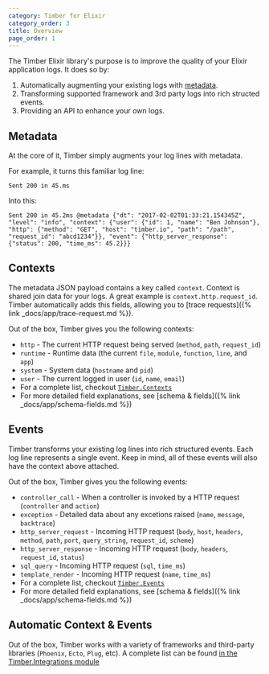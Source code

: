 ```yaml
---
category: Timber for Elixir
category_order: 3
title: Overview
page_order: 1
---
```


The Timber Elixir library's purpose is to improve the quality of your Elixir application logs.
It does so by:

1. Automatically augmenting your existing logs with [metadata](#metadata).
2. Transforming supported framework and 3rd party logs into rich structed events.
3. Providing an API to enhance your own logs.


## Metadata

At the core of it, Timber simply augments your log lines with metadata.

For example, it turns this familiar log line:

```
Sent 200 in 45.ms
```

Into this:

```
Sent 200 in 45.2ms @metadata {"dt": "2017-02-02T01:33:21.154345Z", "level": "info", "context": {"user": {"id": 1, "name": "Ben Johnson"}, "http": {"method": "GET", "host": "timber.io", "path": "/path", "request_id": "abcd1234"}}, "event": {"http_server_response": {"status": 200, "time_ms": 45.2}}}
```


## Contexts

The metadata JSON payload contains a key called `context`. Context is shared join data for your
logs. A great example is `context.http.request_id`. Timber automatically adds this fields, allowing
you to [trace requests]({% link _docs/app/trace-request.md %}).

Out of the box, Timber gives you the following contexts:

* `http` - The current HTTP request being served (`method`, `path`, `request_id`)
* `runtime` - Runtime data (the current `file`, `module`, `function`, `line`, and `app`)
* `system` - System data (`hostname` and `pid`)
* `user` - The current logged in user (`id`, `name`, `email`)
* For a complete list, checkout [`Timber.Contexts`](https://github.com/timberio/timber-elixir/tree/master/lib/timber/contexts)
* For more detailed field explanations, see [schema & fields]({% link _docs/app/schema-fields.md %})


## Events

Timber transforms your existing log lines into rich structured events. Each log line represents a
single event. Keep in mind, all of these events will also have the context above attached.

Out of the box, Timber gives you the following events:

* `controller_call` - When a controller is invoked by a HTTP request (`controller` and `action`)
* `exception` - Detailed data about any excetions raised (`name`, `message`, `backtrace`)
* `http_server_request` - Incoming HTTP request (`body`, `host`, `headers`, `method`, `path`, `port`, `query_string`, `request_id`, `scheme`)
* `http_server_response` - Incoming HTTP request (`body`, `headers`, `request_id`, `status`)
* `sql_query` - Incoming HTTP request (`sql`, `time_ms`)
* `template_render` - Incoming HTTP request (`name`, `time_ms`)
* For a complete list, checkout [`Timber.Events`](https://github.com/timberio/timber-elixir/tree/master/lib/timber/events)
* For more detailed field explanations, see [schema & fields]({% link _docs/app/schema-fields.md %})


## Automatic Context & Events

Out of the box, Timber works with a variety of frameworks and third-party libraries
(`Phoenix`, `Ecto`, `Plug`, etc). A complete list can be found
[in the Timber.Integrations module](https://github.com/timberio/timber-elixir/tree/master/lib/timber/integrations)
